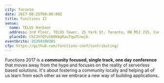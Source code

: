 ```yaml
---
city: Toronto
date: 2017-08-25T09:00:00Z
title: Functions 17
venue:
  name: TELUS Harbour
  address: 3rd Floor, TELUS Tower, 25 York St, Toronto, ON M5J 2V5, Canada
  placeId: ChIJVfQYutQ0K4gRau7qw7Cnwjk
eventbrite: 35394300305
cfp: https://github.com/functions-conf/contributing/
---
```


Functions 2017 is a **community focused, single track, one day conference** that moves away from the hype and focuses on the reality of serverless based solutions. It's about fostering a community locally and helping all of us learn from each other as we embrace a new way of building applications.